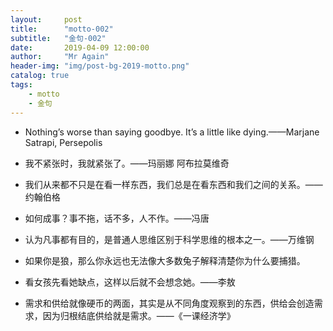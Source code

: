 ```yaml
---
layout:     post
title:      "motto-002"
subtitle:   "金句-002"
date:       2019-04-09 12:00:00
author:     "Mr Again"
header-img: "img/post-bg-2019-motto.png"
catalog: true
tags:
    - motto
    - 金句
---
```


* Nothing’s worse than saying goodbye. It’s a little like dying.——Marjane Satrapi, Persepolis

* 我不紧张时，我就紧张了。——玛丽娜 阿布拉莫维奇

* 我们从来都不只是在看一样东西，我们总是在看东西和我们之间的关系。——约翰伯格

* 如何成事？事不拖，话不多，人不作。——冯唐

* 认为凡事都有目的，是普通人思维区别于科学思维的根本之一。——万维钢

* 如果你是狼，那么你永远也无法像大多数兔子解释清楚你为什么要捕猎。

* 看女孩先看她缺点，这样以后就不会想念她。——李敖

* 需求和供给就像硬币的两面，其实是从不同角度观察到的东西，供给会创造需求，因为归根结底供给就是需求。——《一课经济学》